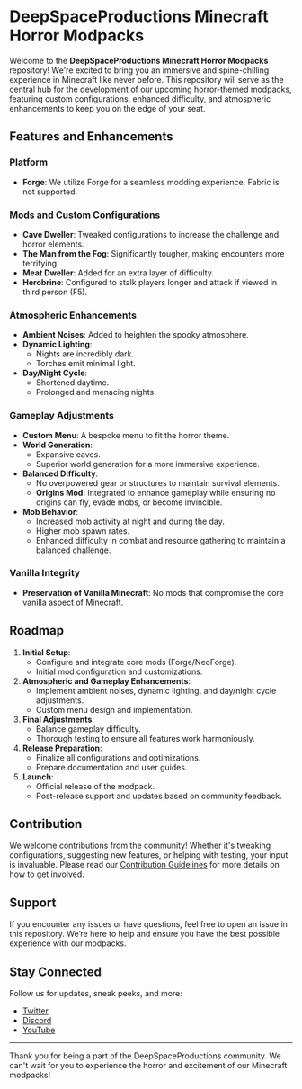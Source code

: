 # DeepSpaceProductions Minecraft Horror Modpacks

Welcome to the **DeepSpaceProductions Minecraft Horror Modpacks** repository! We're excited to bring you an immersive and spine-chilling experience in Minecraft like never before. This repository will serve as the central hub for the development of our upcoming horror-themed modpacks, featuring custom configurations, enhanced difficulty, and atmospheric enhancements to keep you on the edge of your seat.

## Features and Enhancements

### Platform
- **Forge**: We utilize Forge for a seamless modding experience. Fabric is not supported.

### Mods and Custom Configurations
- **Cave Dweller**: Tweaked configurations to increase the challenge and horror elements.
- **The Man from the Fog**: Significantly tougher, making encounters more terrifying.
- **Meat Dweller**: Added for an extra layer of difficulty.
- **Herobrine**: Configured to stalk players longer and attack if viewed in third person (F5).

### Atmospheric Enhancements
- **Ambient Noises**: Added to heighten the spooky atmosphere.
- **Dynamic Lighting**:
  - Nights are incredibly dark.
  - Torches emit minimal light.
- **Day/Night Cycle**:
  - Shortened daytime.
  - Prolonged and menacing nights.

### Gameplay Adjustments
- **Custom Menu**: A bespoke menu to fit the horror theme.
- **World Generation**:
  - Expansive caves.
  - Superior world generation for a more immersive experience.
- **Balanced Difficulty**:
  - No overpowered gear or structures to maintain survival elements.
  - **Origins Mod**: Integrated to enhance gameplay while ensuring no origins can fly, evade mobs, or become invincible.
- **Mob Behavior**:
  - Increased mob activity at night and during the day.
  - Higher mob spawn rates.
  - Enhanced difficulty in combat and resource gathering to maintain a balanced challenge.

### Vanilla Integrity
- **Preservation of Vanilla Minecraft**: No mods that compromise the core vanilla aspect of Minecraft.

## Roadmap

1. **Initial Setup**:
   - Configure and integrate core mods (Forge/NeoForge).
   - Initial mod configuration and customizations.
2. **Atmospheric and Gameplay Enhancements**:
   - Implement ambient noises, dynamic lighting, and day/night cycle adjustments.
   - Custom menu design and implementation.
3. **Final Adjustments**:
   - Balance gameplay difficulty.
   - Thorough testing to ensure all features work harmoniously.
4. **Release Preparation**:
   - Finalize all configurations and optimizations.
   - Prepare documentation and user guides.
5. **Launch**:
   - Official release of the modpack.
   - Post-release support and updates based on community feedback.

## Contribution

We welcome contributions from the community! Whether it's tweaking configurations, suggesting new features, or helping with testing, your input is invaluable. Please read our [Contribution Guidelines](CONTRIBUTING.md) for more details on how to get involved.

## Support

If you encounter any issues or have questions, feel free to open an issue in this repository. We’re here to help and ensure you have the best possible experience with our modpacks.

## Stay Connected

Follow us for updates, sneak peeks, and more:
- [Twitter](https://twitter.com/DeepSpaceProd)
- [Discord](https://discord.gg/DeepSpaceProductions)
- [YouTube](https://youtube.com/DeepSpaceProductions)

---

Thank you for being a part of the DeepSpaceProductions community. We can't wait for you to experience the horror and excitement of our Minecraft modpacks!
